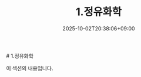 ﻿---
title: "1.정유화학"
date: 2025-10-02T20:38:06+09:00
lastmod: 2025-10-02T20:38:06+09:00
type: docs
sidebar:
  open: true
weight: 1
---
<div style="display:none">
  <meta property="article:published_time" content="2025-10-02T11:38:06Z" />
  <meta property="article:modified_time" content="2025-10-02T11:38:06Z" />
</div>
# 1.정유화학

이 섹션의 내용입니다.
